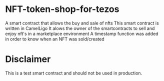 # NFT-token-shop-for-tezos
A smart contract that allows the buy and sale of nfts
This smart contract is written in CamelLigo 
It alows the owner of the smartcontracts to sell and enjoy nft's in a marketplace environment
A timestamp function was added in order to know when an NFT was sold/created

# Disclaimer
This is a test smart contract and should not be used in production.